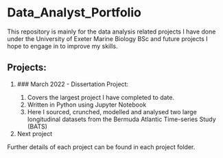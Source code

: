 # Data_Analyst_Portfolio
This repository is mainly for the data analysis related projects I have done under the University of Exeter Marine Biology BSc and future projects I hope to engage in to improve my skills.

## Projects:

<ol>
  <li>### March 2022 - Dissertation Project:</li>
    <ol>
      <li>Covers the largest project I have completed to date.</li>
      <li>Written in Python using Jupyter Notebook</li>
      <li>Here I sourced, crunched, modelled and analysed two large longitudinal datasets from the Bermuda Atlantic Time-series Study (BATS)</li>
    </ol>
  </li>
  <li>Next project</li>
</ol>
  


Further details of each project can be found in each project folder.
